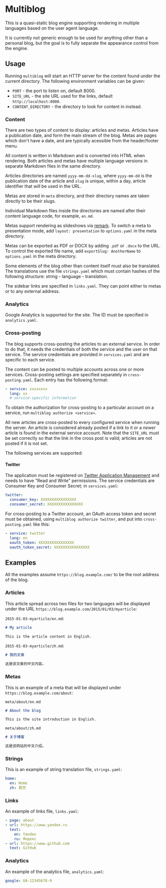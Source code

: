 Multiblog
=========

This is a quasi-static blog engine supporting rendering in multiple languages
based on the user agent language.

It is currently not generic enough to be used for anything other than a
personal blog, but the goal is to fully separate the appearance control from
the engine.

Usage
-----

Running `multiblog` will start an HTTP server for the content found under the
current directory. The following environment variables can be given:

- `PORT` - the port to listen on, default 8000.
- `SITE_URL` - the site URL used for the links, default `http://localhost:8000`.
- `CONTENT_DIRECTORY` - the directory to look for content in instead.

### Content

There are two types of content to display: articles and metas. Articles have a
publication date, and form the main stream of the blog. Metas are pages which
don't have a date, and are typically acessible from the header/footer menu.

All content is written in Markdown and is converted into HTML when rendering.
Both articles and metas have multiple language versions in separate Markdown
files in the same directory.

Articles directories are named `yyyy-mm-dd-slug`, where `yyyy-mm-dd` is the
publication date of the article and `slug` is unique, within a day, article
identifier that will be used in the URL.

Metas are stored in `meta` directory, and their directory names are taken
directly to be their slugs.

Individual Markdown files inside the directories are named after their content
language code, for example, `en.md`.

Metas support rendering as slideshows via [remark](https://remarkjs.com/). To
switch a meta to presentation mode, add `layout: presentation` to `options.yaml`
in the meta directory.

Metas can be exported as PDF or DOCX by adding `.pdf` or `.docx` to the URL. To
control the exported file name, add `exportSlug: AnotherName` to `options.yaml`
in the meta directory.

Some elements of the blog other than content itself must also be translated. The
translations use the file `strings.yaml` which must contain hashes of the
following structure: string - language - translation.

The sidebar links are specified in `links.yaml`. They can point either to metas
or to any external address.

### Analytics

Google Analytics is supported for the site. The ID must be specified in
`analytics.yaml`.

### Cross-posting

The blog supports cross-posting the articles to an external service. In order to
do that, it needs the credentials of both the service and the user on that
service. The service credentials are provided in `services.yaml` and are
specific to each service.

The content can be posted to multiple accounts across one or more services.
Cross-posting settings are specified separately in `cross-posting.yaml`. Each
entry has the following format:

```yaml
- service: xxxxxxxx
  lang: xx
  # service-specific information
```

To obtain the authorization for cross-posting to a particular account on a
service, run `multiblog authorize <service>`.

All new articles are cross-posted to every configured service when running the
server. An article is considered already posted if a link to it or a _newer_
article is found in the external service account. Note that the `SITE_URL` must
be set correctly so that the link in the cross post is valid; articles are not
posted if it is not set.

The following services are supported:

#### Twitter

The application must be registered
on [Twitter Application Management](https://apps.twitter.com/) and needs to have
"Read and Write" permissions. The service credentials are Consumer Key and
Consumer Secret; in `services.yaml`:

```yaml
twitter:
  consumer_key: XXXXXXXXXXXXXXXX
  consumer_secret: XXXXXXXXXXXXXXXX
```

For cross-posting to a Twitter account, an OAuth access token and secret must be
obtained, using `multiblog authorize twitter`, and put into `cross-posting.yaml`
like this:

```yaml
- service: twitter
  lang: en
  oauth_token: XXXXXXXXXXXXXXXX
  oauth_token_secret: XXXXXXXXXXXXXXXX
```

Examples
--------

All the examples assume `https://blog.example.com/` to be the root address of
the blog.

### Articles

This article spread across two files for two languages will be displayed under
the URL `https://blog.example.com/2015/01/03/myarticle`:

`2015-01-03-myarticle/en.md`:

```markdown
# My article

This is the article content in English.
```

`2015-01-03-myarticle/zh.md`:

```markdown
# 我的文章

这是该文章的中文内容。
```

### Metas

This is an example of a meta that will be displayed under
`https://blog.example.com/about`:

`meta/about/en.md`

```markdown
# About the blog

This is the site introduction in English.
```

`meta/about/zh.md`

```markdown
# 关于博客

这是该网站的中文介绍。
```

### Strings

This is an example of string translation file, `strings.yaml`:

```yaml
home:
  en: Home
  zh: 首页
```

### Links

An example of links file, `links.yaml`:

```yaml
- page: about
- url: https://www.yandex.ru
  text:
    en: Yandex
    ru: Яндекс
- url: https://www.github.com
  text: GitHub
```

### Analytics

An example of the analytics file, `analytics.yaml`:

```yaml
google: UA-12345678-9
```
